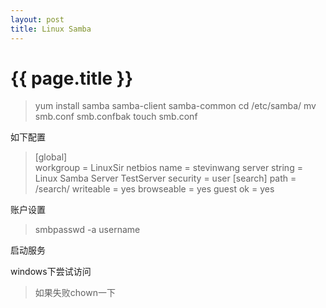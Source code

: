 ```yaml
---
layout: post
title: Linux Samba
---
```


{{ page.title }}
================

>yum install samba samba-client samba-common
>cd /etc/samba/
>mv smb.conf smb.confbak
>touch smb.conf

如下配置
>[global]     
>workgroup = LinuxSir
>netbios name = stevinwang
>server string = Linux Samba Server TestServer
>security = user
> [search]
> path = /search/
> writeable = yes
> browseable = yes 
> guest ok = yes

账户设置
>smbpasswd -a username

启动服务

windows下尝试访问

>如果失败chown一下
